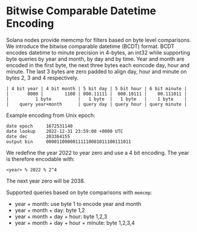 # Bitwise Comparable Datetime Encoding

Solana nodes provide memcmp for filters based on byte level comparisons. We
introduce the bitwise comparable datetime (BCDT) format. BCDT encodes datetime
to minute precision in 4-bytes, an int32 while supporting byte queries by year
and month, by day and by time. Year and month are encoded in the first byte, the
next three bytes each eoncode day, hour and minute. The last 3 bytes are zero
padded to align day, hour and minute on bytes 2, 3 and 4 respectively.

```
| 4 bit year | 4 bit month | 5 bit day | 5 bit hour | 6 bit minute |
|       0000 |        1100 | 000.11111 |  000.10111 |    00.111011 |
|          1 byte          |   1 byte  |   1 byte   |    1 byte    |
|    query year+month      | query day | query hour | query minute |
```

Example encoding from Unix epoch:

```
date epoch     1672531140
date lookup    2022-12-31 23:59:00 +0000 UTC
date dec       203364155
output bin     00001100000111110001011100111011
```

We redefine the year 2022 to year zero and use a 4 bit encoding. The year is
therefore encodable with:

    <year> % 2022 % 2^4

The next year zero will be 2038.

Supported queries based on byte comparisons with `memcmp`:
- year + month: use byte 1 to encode year and month
- year + month + day: byte 1,2
- year + month + day + hour: byte 1,2,3
- year + month + day + hour + minute: byte 1,2,3,4
